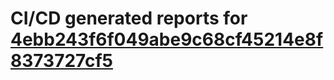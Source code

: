 # CI/CD generated reports for [4ebb243f6f049abe9c68cf45214e8f8373727cf5](https://github.com/hydephp/develop/commit/4ebb243f6f049abe9c68cf45214e8f8373727cf5)
